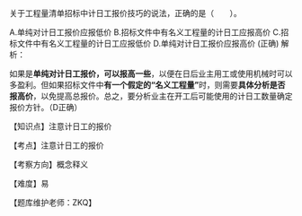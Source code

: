 <p>关于工程量清单招标中计日工报价技巧的说法，正确的是（　　）。</p>
A.单纯对计日工报价应报低价
B.招标文件中有名义工程量的计日工应报高价
C.招标文件中有名义工程量的计日工应报低价
D.单纯对计日工报价应报高价  (正确)
解析：<p>如果是<strong>单纯对计日工报价，可以报高一些</strong>，以便在日后业主用工或使用机械时可以多盈利。但如果招标文件中<strong>有一个假定的“名义工程量”</strong>时，则需要<strong>具体分析是否报高价</strong>，以免提高总报价。总之，要分析业主在开工后可能使用的计日工数量确定报价方针。（D正确）</p><p>【知识点】注意计日工的报价</p><p>【考点】注意计日工的报价</p><p>【考察方向】概念释义</p><p>【难度】易</p><p>【题库维护老师：ZKQ】</p>
